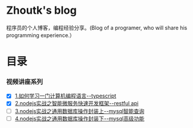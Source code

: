 # Zhoutk's blog
程序员的个人博客，编程经验分享。(Blog of a programer,  who will share his  programming experience.）

# 目录
### 视频讲座系列
- [x] [1.如何学习一门计算机编程语言--typescript](https://github.com/zhoutk/blog/blob/master/video/ts_base.md)
- [x] [2.nodejs实战之智能微服务快速开发框架--restful api](https://github.com/zhoutk/blog/blob/master/video/ts_rest.md)
- [ ] [3.nodejs实战之通用数据库操作封装上--mysql智能查询](https://github.com/zhoutk/blog//blob/master/mysql_query.md)
- [ ] [4.nodejs实战之通用数据库操作封装下--mysql高级功能](https://github.com/zhoutk/blog/blob/master/mysql_advance.md)
